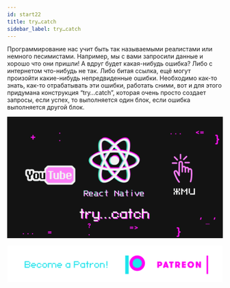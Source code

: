 ```yaml
---
id: start22
title: try…catch
sidebar_label: try…catch
---
```


Программирование нас учит быть так называемыми реалистами или немного песимистами. Например, мы с вами запросили данные и хорошо что они пришли! А вдруг будет какая-нибудь ошибка? Либо с интернетом что-нибудь не так. Либо битая ссылка, ещё могут произойти какие-нибудь непредвиденные ошибки. Необходимо как-то знать, как-то отрабатывать эти ошибки, работать сними, вот и для этого придумана конструкция “try…catch”, которая очень просто создает запросы, если успех, то выполняется один блок, если ошибка выполняется другой блок.

[![try…catch](/img/start/22.gif)](https://youtu.be/fr1TK-sMKww)

[![Become a Patron!](/img/logo/patreon.png)](https://www.patreon.com/bePatron?u=31769291)
